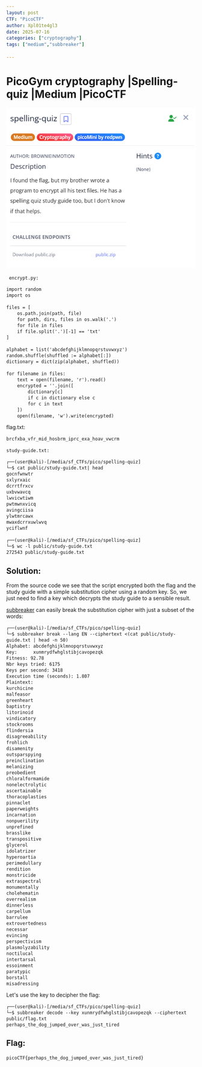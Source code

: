 ```yaml
---
layout: post
CTF: "PicoCTF"
author: Xpl01te4gl3
date: 2025-07-16
categories: ["cryptography"]
tags: ["medium","subbreaker"]

---
```

# PicoGym cryptography |Spelling-quiz |Medium |PicoCTF

![HashCrack Screenshot](/assets/lib/quiz.png)

``` encrypt.py:```
```
import random
import os

files = [
    os.path.join(path, file)
    for path, dirs, files in os.walk('.')
    for file in files
    if file.split('.')[-1] == 'txt'
]

alphabet = list('abcdefghijklmnopqrstuvwxyz')
random.shuffle(shuffled := alphabet[:])
dictionary = dict(zip(alphabet, shuffled))

for filename in files:
    text = open(filename, 'r').read()
    encrypted = ''.join([
        dictionary[c]
        if c in dictionary else c
        for c in text
    ])
    open(filename, 'w').write(encrypted)
```
flag.txt:
```
brcfxba_vfr_mid_hosbrm_iprc_exa_hoav_vwcrm
```

```study-guide.txt:```

```
┌──(user@kali)-[/media/sf_CTFs/pico/spelling-quiz]
└─$ cat public/study-guide.txt| head
gocnfwnwtr
sxlyrxaic
dcrrtfrxcv
uxbvwavcq
lwvicwtiwm
pwtmwnxvicq
avingciisa
ylwtmrcawx
mwaxdcrrxuwlwvq
yciflwnf

┌──(user@kali)-[/media/sf_CTFs/pico/spelling-quiz]
└─$ wc -l public/study-guide.txt
272543 public/study-guide.txt
```
## Solution:

From the source code we see that the script encrypted both the flag and the study guide with a simple substitution cipher using a random key. So, we just need to find a key which decrypts the study guide to a sensible result.

[subbreaker](https://gitlab.com/guballa/SubstitutionBreaker) can easily break the substitution cipher with just a subset of the words:

```
┌──(user@kali)-[/media/sf_CTFs/pico/spelling-quiz]
└─$ subbreaker break --lang EN --ciphertext <(cat public/study-guide.txt | head -n 50)
Alphabet: abcdefghijklmnopqrstuvwxyz
Key:      xunmrydfwhglstibjcavopezqk
Fitness: 92.78
Nbr keys tried: 6175
Keys per second: 3418
Execution time (seconds): 1.807
Plaintext:
kurchicine
malfeasor
greenheart
baptistry
litorinoid
vindicatory
stockrooms
flindersia
disagreeability
frohlich
disamenity
outsparspying
preinclination
melanizing
preobedient
chloralformamide
nonelectrolytic
ascertainable
thoracoplasties
pinnaclet
paperweights
incarnation
nonpuerility
unprefined
brasslike
transpositive
glycerol
idolatrizer
hyperoartia
perimedullary
rendition
monstricide
extraspectral
monumentally
cholehematin
overrealism
dinnerless
carpellum
barrulee
extrovertedness
necessar
evincing
perspectivism
plasmolyzability
noctilucal
intertarsal
essoinment
paratypic
borstall
misadressing
```
Let's use the key to decipher the flag:

```
┌──(user@kali)-[/media/sf_CTFs/pico/spelling-quiz]
└─$ subbreaker decode --key xunmrydfwhglstibjcavopezqk --ciphertext public/flag.txt
perhaps_the_dog_jumped_over_was_just_tired
```

## Flag:
```
picoCTF{perhaps_the_dog_jumped_over_was_just_tired}
```